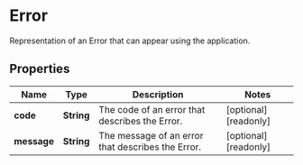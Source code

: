 

# Error

Representation of an Error that can appear using the application.
## Properties

Name | Type | Description | Notes
------------ | ------------- | ------------- | -------------
**code** | **String** | The code of an error that describes the Error. |  [optional] [readonly]
**message** | **String** | The message of an error that describes the Error. |  [optional] [readonly]



